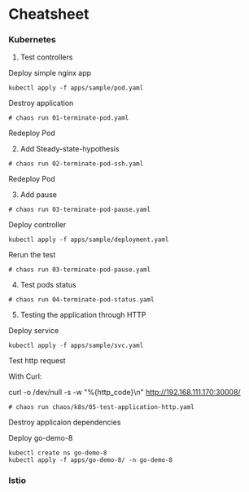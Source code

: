 # Cheatsheet

### Kubernetes

1) Test controllers

Deploy simple nginx app

```
kubectl apply -f apps/sample/pod.yaml
```

Destroy application

```
# chaos run 01-terminate-pod.yaml
```

Redeploy Pod

2) Add Steady-state-hypothesis

```
# chaos run 02-terminate-pod-ssh.yaml
```

Redeploy Pod

3) Add pause

```
# chaos run 03-terminate-pod-pause.yaml
```

Deploy controller

```
kubectl apply -f apps/sample/deployment.yaml
```

Rerun the test

```
# chaos run 03-terminate-pod-pause.yaml
```

4) Test pods status

```
# chaos run 04-terminate-pod-status.yaml
```

5) Testing the application through HTTP

Deploy service

```
kubectl apply -f apps/sample/svc.yaml
```

Test http request 

With Curl:

curl -o /dev/null -s -w "%{http_code}\n" http://192.168.111.170:30008/

```
# chaos run chaos/k8s/05-test-application-http.yaml
```

Destroy applicaion dependencies

Deploy go-demo-8

```
kubectl create ns go-demo-8
kubectl apply -f apps/go-demo-8/ -n go-demo-8
```


### Istio



